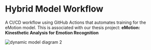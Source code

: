 # Hybrid Model Workflow

A CI/CD workflow using GitHub Actions that automates training for the eMotion model. This is associated with our thesis project: **eMotion: Kinesthetic Analysis for Emotion Recognition**

![dynamic model diagram 2](https://github.com/user-attachments/assets/a152a8fd-0c32-4aa3-9a6a-e0a78741c1be)
 
